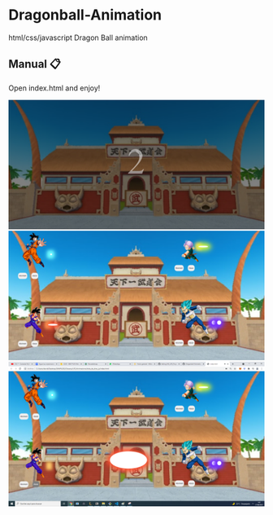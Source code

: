 # Dragonball-Animation
html/css/javascript Dragon Ball animation

## Manual   📋

Open index.html and enjoy!

<img src="bola_de_drac_js/images/readme/image_1.png">

<img src="bola_de_drac_js/images/readme/image_2.png">

<img src="bola_de_drac_js/images/readme/image_3.png">

